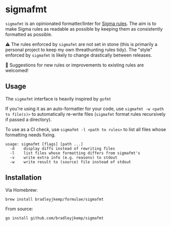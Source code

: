 # sigmafmt
`sigmafmt` is an opinionated formatter/linter for [Sigma rules](https://github.com/Neo23x0/sigma). The aim is to make Sigma rules as readable as possible by keeping them as consistently formatted as possible.

⚠️ The rules enforced by `sigmafmt` are not set in stone (this is primarily a personal project to keep my own threathunting rules tidy). The "style" enforced by `sigmafmt` is likely to change drastically between releases.

🐛 Suggestions for new rules or improvements to existing rules are welcomed!

## Usage
The `sigmafmt` interface is heavily inspired by `gofmt`

If you're using it as an auto-formatter for your code, use `sigmafmt -w <path to file(s)>`
to automatically re-write files (`sigmafmt` format rules recursively if passed a directory).

To use as a CI check, use `sigmafmt -l <path to rules>` to list all files whose formatting needs fixing.

```
usage: sigmafmt [flags] [path ...]
  -d    display diffs instead of rewriting files
  -l    list files whose formatting differs from sigmafmt's
  -v    write extra info (e.g. reasons) to stdout
  -w    write result to (source) file instead of stdout
```

## Installation
Via Homebrew:
```
brew install bradleyjkemp/formulae/sigmafmt
```

From source:
```
go install github.com/bradleyjkemp/sigmafmt
```